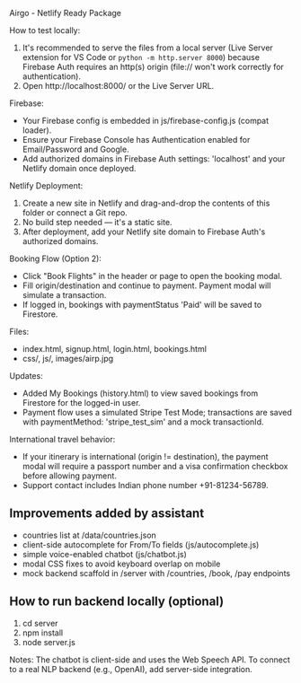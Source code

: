 Airgo - Netlify Ready Package

How to test locally:
1. It's recommended to serve the files from a local server (Live Server extension for VS Code or `python -m http.server 8000`) 
   because Firebase Auth requires an http(s) origin (file:// won't work correctly for authentication).
2. Open http://localhost:8000/ or the Live Server URL.

Firebase:
- Your Firebase config is embedded in js/firebase-config.js (compat loader).
- Ensure your Firebase Console has Authentication enabled for Email/Password and Google.
- Add authorized domains in Firebase Auth settings: 'localhost' and your Netlify domain once deployed.

Netlify Deployment:
1. Create a new site in Netlify and drag-and-drop the contents of this folder or connect a Git repo.
2. No build step needed — it's a static site.
3. After deployment, add your Netlify site domain to Firebase Auth's authorized domains.

Booking Flow (Option 2):
- Click "Book Flights" in the header or page to open the booking modal.
- Fill origin/destination and continue to payment. Payment modal will simulate a transaction.
- If logged in, bookings with paymentStatus 'Paid' will be saved to Firestore.

Files:
- index.html, signup.html, login.html, bookings.html
- css/, js/, images/airp.jpg



Updates:
- Added My Bookings (history.html) to view saved bookings from Firestore for the logged-in user.
- Payment flow uses a simulated Stripe Test Mode; transactions are saved with paymentMethod: 'stripe_test_sim' and a mock transactionId.


International travel behavior:
- If your itinerary is international (origin != destination), the payment modal will require a passport number and a visa confirmation checkbox before allowing payment.
- Support contact includes Indian phone number +91-81234-56789.


## Improvements added by assistant
- countries list at /data/countries.json
- client-side autocomplete for From/To fields (js/autocomplete.js)
- simple voice-enabled chatbot (js/chatbot.js)
- modal CSS fixes to avoid keyboard overlap on mobile
- mock backend scaffold in /server with /countries, /book, /pay endpoints

## How to run backend locally (optional)
1. cd server
2. npm install
3. node server.js

Notes: The chatbot is client-side and uses the Web Speech API. To connect to a real NLP backend (e.g., OpenAI), add server-side integration.
